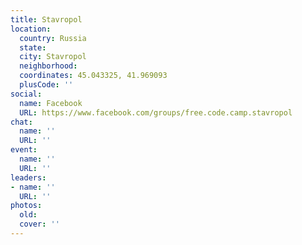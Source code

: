 ```yaml
---
title: Stavropol
location:
  country: Russia
  state: 
  city: Stavropol
  neighborhood: 
  coordinates: 45.043325, 41.969093
  plusCode: ''
social:
  name: Facebook
  URL: https://www.facebook.com/groups/free.code.camp.stavropol
chat:
  name: ''
  URL: ''
event:
  name: ''
  URL: ''
leaders:
- name: ''
  URL: ''
photos:
  old: 
  cover: ''
---
```

